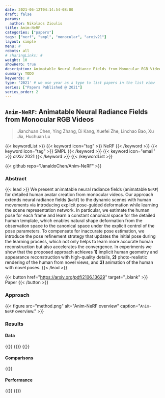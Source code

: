 ```yaml
---
date: 2021-06-12T04:14:54-08:00
draft: false
params:
  author: Nikolaos Zioulis
title: Anim-NeRF
categories: ["papers"]
tags: ["nerf", "smpl", "monocular", "arxiv21"]
layout: simple
menu: #
robots: all
# sharingLinks: #
weight: 10
showHero: true
description: Animatable Neural Radiance Fields from Monocular RGB Videos
summary: TODO 
keywords: #
type: '2021' # we use year as a type to list papers in the list view
series: ["Papers Published @ 2021"]
series_order: 2
---
```


## `Anim-NeRF`: Animatable Neural Radiance Fields from Monocular RGB Videos

> Jianchuan Chen, Ying Zhang, Di Kang, Xuefei Zhe, Linchao Bao, Xu Jia, Huchuan Lu

{{< keywordList >}}
{{< keyword icon="tag" >}} NeRF {{< /keyword >}}
{{< keyword icon="tag" >}} SMPL {{< /keyword >}}
{{< keyword icon="email" >}} *arXiv* 2021 {{< /keyword >}}
{{< /keywordList >}}

{{< github repo="JanaldoChen/Anim-NeRF" >}}

### Abstract
{{< lead >}}
We present animatable neural radiance fields (animatable `NeRF`) for detailed human avatar creation from monocular videos. Our approach extends neural radiance fields (`NeRF`) to the dynamic scenes with human movements via introducing explicit pose-guided deformation while learning the scene representation network. In particular, we estimate the human pose for each frame and learn a constant canonical space for the detailed human template, which enables natural shape deformation from the observation space to the canonical space under the explicit control of the pose parameters. To compensate for inaccurate pose estimation, we introduce the pose refinement strategy that updates the initial pose during the learning process, which not only helps to learn more accurate human reconstruction but also accelerates the convergence. In experiments we show that the proposed approach achieves **1)** implicit human geometry and appearance reconstruction with high-quality details, **2)** photo-realistic rendering of the human from novel views, and **3)** animation of the human with novel poses.
{{< /lead >}}

{{< button href="https://arxiv.org/pdf/2106.13629" target="_blank" >}}
Paper
{{< /button >}}

### Approach

{{< figure
    src="method.png"
    alt="Anim-NeRF overview"
    caption="`Anim-NeRF` overview."
    >}}

### Results

#### Data

{{<badge label="test" message="PeopleSnapshot" color="lightblue" logo="link" link="https://graphics.tu-bs.de/people-snapshot" target="_blank">}}
{{<badge label="test" message="iPER" color="critical" logo="github" link="https://svip-lab.github.io/dataset/iPER_dataset.html" target="_blank">}}
{{<badge label="test" message="MultiGarment" color="coral" logo="link" link="https://virtualhumans.mpi-inf.mpg.de/mgn/" target="_blank">}}

#### Comparisons
{{<badge label="body--NeRF" message="NeuralBody" color="coral" logo="github" link="https://github.com/zju3dv/neuralbody" target="_blank">}}

#### Performance
{{<badge label="train" message="13h" color="informational" logo="link" >}}
{{<badge label="train" message="2_x_RTX3090" color="informational" logo="link" >}}